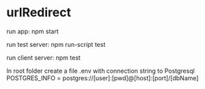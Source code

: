 # urlRedirect

run app:
npm start

run test server:
npm run-script test

run client server:
npm test

In root folder create a file .env with connection string to Postgresql
POSTGRES_INFO = postgres://[user]:[pwd]@[host]:[port]/[dbName]
